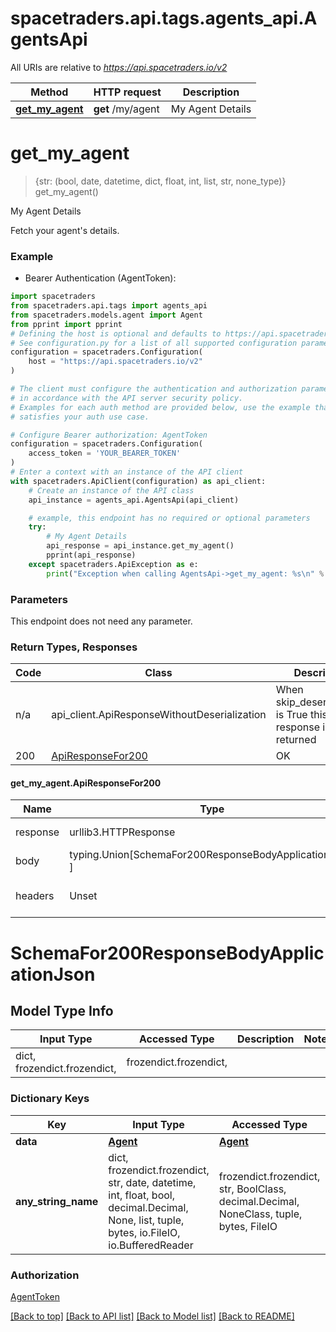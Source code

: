 <a id="__pageTop"></a>
# spacetraders.api.tags.agents_api.AgentsApi

All URIs are relative to *https://api.spacetraders.io/v2*

Method | HTTP request | Description
------------- | ------------- | -------------
[**get_my_agent**](#get_my_agent) | **get** /my/agent | My Agent Details

# **get_my_agent**
<a id="get_my_agent"></a>
> {str: (bool, date, datetime, dict, float, int, list, str, none_type)} get_my_agent()

My Agent Details

Fetch your agent's details.

### Example

* Bearer Authentication (AgentToken):
```python
import spacetraders
from spacetraders.api.tags import agents_api
from spacetraders.models.agent import Agent
from pprint import pprint
# Defining the host is optional and defaults to https://api.spacetraders.io/v2
# See configuration.py for a list of all supported configuration parameters.
configuration = spacetraders.Configuration(
    host = "https://api.spacetraders.io/v2"
)

# The client must configure the authentication and authorization parameters
# in accordance with the API server security policy.
# Examples for each auth method are provided below, use the example that
# satisfies your auth use case.

# Configure Bearer authorization: AgentToken
configuration = spacetraders.Configuration(
    access_token = 'YOUR_BEARER_TOKEN'
)
# Enter a context with an instance of the API client
with spacetraders.ApiClient(configuration) as api_client:
    # Create an instance of the API class
    api_instance = agents_api.AgentsApi(api_client)

    # example, this endpoint has no required or optional parameters
    try:
        # My Agent Details
        api_response = api_instance.get_my_agent()
        pprint(api_response)
    except spacetraders.ApiException as e:
        print("Exception when calling AgentsApi->get_my_agent: %s\n" % e)
```
### Parameters
This endpoint does not need any parameter.

### Return Types, Responses

Code | Class | Description
------------- | ------------- | -------------
n/a | api_client.ApiResponseWithoutDeserialization | When skip_deserialization is True this response is returned
200 | [ApiResponseFor200](#get_my_agent.ApiResponseFor200) | OK

#### get_my_agent.ApiResponseFor200
Name | Type | Description  | Notes
------------- | ------------- | ------------- | -------------
response | urllib3.HTTPResponse | Raw response |
body | typing.Union[SchemaFor200ResponseBodyApplicationJson, ] |  |
headers | Unset | headers were not defined |

# SchemaFor200ResponseBodyApplicationJson

## Model Type Info
Input Type | Accessed Type | Description | Notes
------------ | ------------- | ------------- | -------------
dict, frozendict.frozendict,  | frozendict.frozendict,  |  | 

### Dictionary Keys
Key | Input Type | Accessed Type | Description | Notes
------------ | ------------- | ------------- | ------------- | -------------
**data** | [**Agent**]({{complexTypePrefix}}Agent.md) | [**Agent**]({{complexTypePrefix}}Agent.md) |  | 
**any_string_name** | dict, frozendict.frozendict, str, date, datetime, int, float, bool, decimal.Decimal, None, list, tuple, bytes, io.FileIO, io.BufferedReader | frozendict.frozendict, str, BoolClass, decimal.Decimal, NoneClass, tuple, bytes, FileIO | any string name can be used but the value must be the correct type | [optional]

### Authorization

[AgentToken](../../../README.md#AgentToken)

[[Back to top]](#__pageTop) [[Back to API list]](../../../README.md#documentation-for-api-endpoints) [[Back to Model list]](../../../README.md#documentation-for-models) [[Back to README]](../../../README.md)


